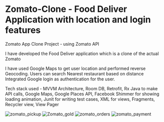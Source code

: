 # Zomato-Clone - Food Deliver Application with location and login features
Zomato App Clone Project - using Zomato API

I have developed the Food Deliver application which is a clone of the actual Zomato 

I have used Google Maps to get user location and performed reverse Geocoding.
Users can search Nearest restaurant based on distance
Integrated Google login as authentication for the user.

Tech stack used - MVVM Architecture, Room DB, Retrofit, Rx Java to make API calls, Google Maps, Google Places API, Facebook Shimmer for showing loading animation, Junit for writing test cases, XML for views, Fragments, Recycler view, View Pager


![zomato_pickup](https://github.com/lokesh-sudhakar/Zomato-Clone/assets/35700254/2a2d7389-a9ad-4c3b-89b8-69b0cd1a5590)
![Zomato_gold](https://github.com/lokesh-sudhakar/Zomato-Clone/assets/35700254/5cd6f517-83c5-465a-958b-8a219c6ab4b3)
![zomato_orders](https://github.com/lokesh-sudhakar/Zomato-Clone/assets/35700254/ca147e94-b416-4e30-9337-b53022348d5f)
![zomato_payment](https://github.com/lokesh-sudhakar/Zomato-Clone/assets/35700254/23ba89ad-f184-42e1-82f4-638796fd3f19)

